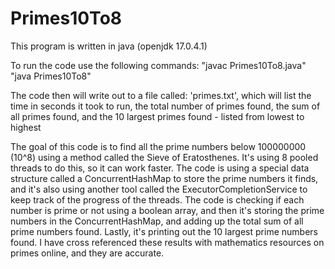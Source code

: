 # Primes10To8
This program is written in java (openjdk 17.0.4.1)

To run the code use the following commands: 
"javac Primes10To8.java"
"java Primes10To8"

The code then will write out to a file called: 'primes.txt', which will list the time in seconds it took to run, the total number of primes found, the sum of all primes found, and the 10 largest primes found - listed from lowest to highest

The goal of this code is to find all the prime numbers below 100000000 (10^8) using a method called the Sieve of Eratosthenes. It's using 8 pooled threads to do this, so it can work faster. The code is using a special data structure called a ConcurrentHashMap to store the prime numbers it finds, and it's also using another tool called the ExecutorCompletionService to keep track of the progress of the threads. The code is checking if each number is prime or not using a boolean array, and then it's storing the prime numbers in the ConcurrentHashMap, and adding up the total sum of all prime numbers found. Lastly, it's printing out the 10 largest prime numbers found. I have cross referenced these results with mathematics resources on primes online, and they are accurate. 

